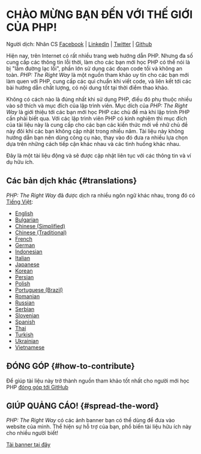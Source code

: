 # CHÀO MỪNG BẠN ĐẾN VỚI THẾ GIỚI CỦA PHP!


Người dịch: Nhân CS [Facebook](https://www.facebook.com/nhaancs) | [Linkedin](linkedin.com/in/nhaancs) | [Twitter](https://twitter.com/nhaancs) | [Github](https://github.com/nhaancs)

Hiện nay, trên Internet có rất nhiều trang web hướng dẫn PHP. Nhưng đa số cung cấp các thông tin 
lỗi thời, làm cho các bạn mới học PHP có thể nói là bị "lầm đường lạc lối", phần lớn sử dụng các 
đoạn code tồi và không an toàn. _PHP: The Right Way_ là một nguồn tham khảo uy tín cho các 
bạn mới làm quen với PHP, cung cấp các qui chuẩn khi viết code, và liên kết tới các bài 
hướng dẫn chất lượng, có nội dung tốt tại thời điểm thao khảo.

Không có cách nào là đúng nhất khi sử dụng PHP, điều đó phụ thuộc nhiều vào sở thích và mục
 đích của lập trình viên. Mục dích của _PHP: The Right Way_ là giới thiệu tới các bạn mới học PHP
các chủ đề mà khi lập trình PHP cần phải biết qua. Với các lập trình viên PHP có kinh nghiệm 
thì mục đích của tài liệu này là cung cấp cho các bạn các kiến thức mới về nhữ chủ đề này 
đôi khi các bạn không cập nhật trong nhiều năm. Tài liệu này không hướng dẫn bạn nên dùng công cụ nào, 
thay vào đó đưa ra nhiều lựa chọn dựa trên những cách tiếp cận khác nhau và các tình huống khác nhau.

Đây là một tài liệu động và sẽ được cập nhật liên tục với các thông tin và ví dụ hữu ích.

## Các bản dịch khác {#translations}

_PHP: The Right Way_ đã được dịch ra nhiều ngôn ngữ khác nhau, 
trong đó có [Tiếng Việt](https://nhaancs.github.io/php-the-right-way/):

* [English](http://www.phptherightway.com)
* [Bulgarian](http://bg.phptherightway.com/)
* [Chinese (Simplified)](http://laravel-china.github.io/php-the-right-way/)
* [Chinese (Traditional)](http://laravel-taiwan.github.io/php-the-right-way)
* [French](http://eilgin.github.io/php-the-right-way/)
* [German](http://rwetzlmayr.github.io/php-the-right-way/)
* [Indonesian](http://id.phptherightway.com/)
* [Italian](http://it.phptherightway.com/)
* [Japanese](http://ja.phptherightway.com)
* [Korean](http://modernpug.github.io/php-the-right-way/)
* [Persian](http://novid.github.io/php-the-right-way/)
* [Polish](http://pl.phptherightway.com/)
* [Portuguese (Brazil)](http://br.phptherightway.com/)
* [Romanian](https://bgui.github.io/php-the-right-way/)
* [Russian](http://getjump.github.io/ru-php-the-right-way)
* [Serbian](http://phpsrbija.github.io/php-the-right-way/)
* [Slovenian](http://sl.phptherightway.com)
* [Spanish](http://phpdevenezuela.github.io/php-the-right-way/)
* [Thai](https://apzentral.github.io/php-the-right-way/)
* [Turkish](http://hkulekci.github.io/php-the-right-way/)
* [Ukrainian](http://iflista.github.com/php-the-right-way/)
* [Vietnamese](https://nhaancs.github.io/php-the-right-way/)

## ĐÓNG GÓP {#how-to-contribute}

Để giúp tài liệu này trở thành nguồn tham khảo tốt nhất cho người mới học PHP [đóng góp tới GitHub][1]

## GIÚP QUẢNG CÁO! {#spread-the-word}

_PHP: The Right Way_ có các ảnh banner bạn có thể dùng để đưa vào website của mình. 
Thể hiện sự hỗ trợ của bạn, phổ biến tài liệu hữu ích này cho nhiều người biết!

[Tải banner tại đây][2]

[1]: https://nhaancs.github.io/php-the-right-way/
[2]: ./banners.html
